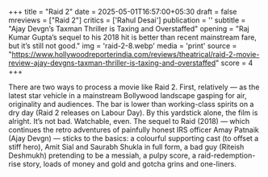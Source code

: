 +++
title = "Raid 2"
date = 2025-05-01T16:57:00+05:30
draft = false
mreviews = ["Raid 2"]
critics = ['Rahul Desai']
publication = ''
subtitle = "Ajay Devgn’s Taxman Thriller is Taxing and Overstaffed"
opening = "Raj Kumar Gupta’s sequel to his 2018 hit is better than recent mainstream fare, but it’s still not good."
img = 'raid-2-8.webp'
media = 'print'
source = "https://www.hollywoodreporterindia.com/reviews/theatrical/raid-2-movie-review-ajay-devgns-taxman-thriller-is-taxing-and-overstaffed"
score = 4
+++

There are two ways to process a movie like Raid 2. First, relatively — as the latest star vehicle in a mainstream Bollywood landscape gasping for air, originality and audiences. The bar is lower than working-class spirits on a dry day (Raid 2 releases on Labour Day). By this yardstick alone, the film is alright. It’s not bad. Watchable, even. The sequel to Raid (2018) — which continues the retro adventures of painfully honest IRS officer Amay Patnaik (Ajay Devgn) — sticks to the basics: a colourful supporting cast (to offset a stiff hero), Amit Sial and Saurabh Shukla in full form, a bad guy (Riteish Deshmukh) pretending to be a messiah, a pulpy score, a raid-redemption-rise story, loads of money and gold and gotcha grins and one-liners.
